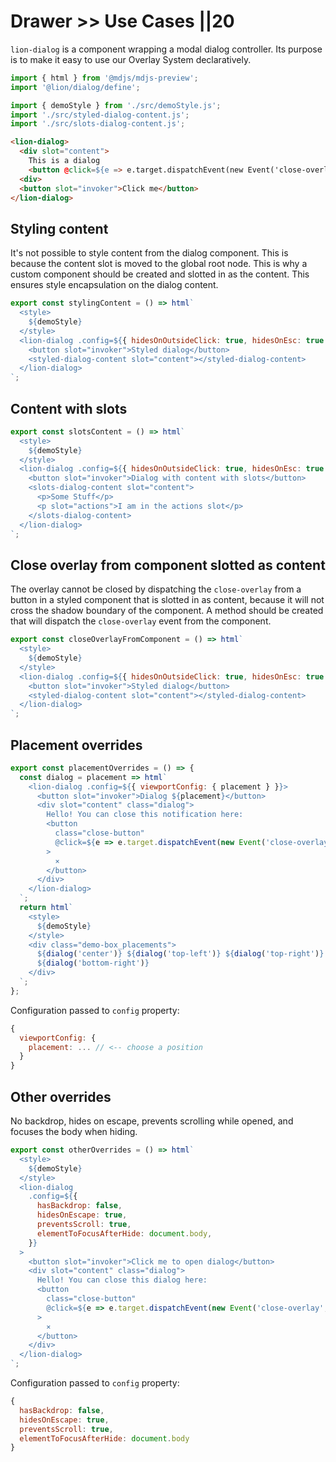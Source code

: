 # Drawer >> Use Cases ||20

`lion-dialog` is a component wrapping a modal dialog controller.
Its purpose is to make it easy to use our Overlay System declaratively.

```js script
import { html } from '@mdjs/mdjs-preview';
import '@lion/dialog/define';

import { demoStyle } from './src/demoStyle.js';
import './src/styled-dialog-content.js';
import './src/slots-dialog-content.js';
```

```html
<lion-dialog>
  <div slot="content">
    This is a dialog
    <button @click=${e => e.target.dispatchEvent(new Event('close-overlay', { bubbles: true }))}>x</button>
  <div>
  <button slot="invoker">Click me</button>
</lion-dialog>
```

## Styling content

It's not possible to style content from the dialog component. This is because the content slot is moved to the global root node. This is why a custom component should be created and slotted in as the content. This ensures style encapsulation on the dialog content.

```js preview-story
export const stylingContent = () => html`
  <style>
    ${demoStyle}
  </style>
  <lion-dialog .config=${{ hidesOnOutsideClick: true, hidesOnEsc: true }}>
    <button slot="invoker">Styled dialog</button>
    <styled-dialog-content slot="content"></styled-dialog-content>
  </lion-dialog>
`;
```

## Content with slots

```js preview-story
export const slotsContent = () => html`
  <style>
    ${demoStyle}
  </style>
  <lion-dialog .config=${{ hidesOnOutsideClick: true, hidesOnEsc: true }}>
    <button slot="invoker">Dialog with content with slots</button>
    <slots-dialog-content slot="content">
      <p>Some Stuff</p>
      <p slot="actions">I am in the actions slot</p>
    </slots-dialog-content>
  </lion-dialog>
`;
```

## Close overlay from component slotted as content

The overlay cannot be closed by dispatching the `close-overlay` from a button in a styled component that is slotted in as content, because it will not cross the shadow boundary of the component. A method should be created that will dispatch the `close-overlay` event from the component.

```js preview-story
export const closeOverlayFromComponent = () => html`
  <style>
    ${demoStyle}
  </style>
  <lion-dialog .config=${{ hidesOnOutsideClick: true, hidesOnEsc: true }}>
    <button slot="invoker">Styled dialog</button>
    <styled-dialog-content slot="content"></styled-dialog-content>
  </lion-dialog>
`;
```

## Placement overrides

```js preview-story
export const placementOverrides = () => {
  const dialog = placement => html`
    <lion-dialog .config=${{ viewportConfig: { placement } }}>
      <button slot="invoker">Dialog ${placement}</button>
      <div slot="content" class="dialog">
        Hello! You can close this notification here:
        <button
          class="close-button"
          @click=${e => e.target.dispatchEvent(new Event('close-overlay', { bubbles: true }))}
        >
          ⨯
        </button>
      </div>
    </lion-dialog>
  `;
  return html`
    <style>
      ${demoStyle}
    </style>
    <div class="demo-box_placements">
      ${dialog('center')} ${dialog('top-left')} ${dialog('top-right')} ${dialog('bottom-left')}
      ${dialog('bottom-right')}
    </div>
  `;
};
```

Configuration passed to `config` property:

```js
{
  viewportConfig: {
    placement: ... // <-- choose a position
  }
}
```

## Other overrides

No backdrop, hides on escape, prevents scrolling while opened, and focuses the body when hiding.

```js preview-story
export const otherOverrides = () => html`
  <style>
    ${demoStyle}
  </style>
  <lion-dialog
    .config=${{
      hasBackdrop: false,
      hidesOnEscape: true,
      preventsScroll: true,
      elementToFocusAfterHide: document.body,
    }}
  >
    <button slot="invoker">Click me to open dialog</button>
    <div slot="content" class="dialog">
      Hello! You can close this dialog here:
      <button
        class="close-button"
        @click=${e => e.target.dispatchEvent(new Event('close-overlay', { bubbles: true }))}
      >
        ⨯
      </button>
    </div>
  </lion-dialog>
`;
```

Configuration passed to `config` property:

```js
{
  hasBackdrop: false,
  hidesOnEscape: true,
  preventsScroll: true,
  elementToFocusAfterHide: document.body
}
```
